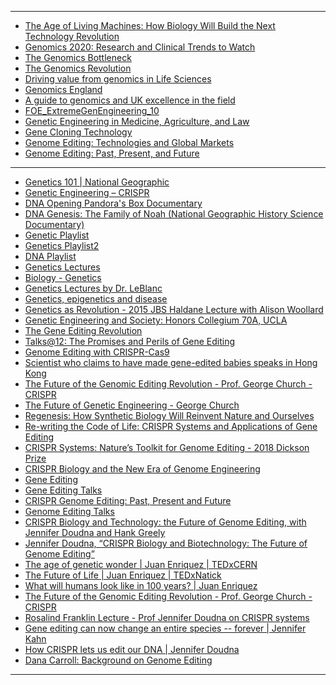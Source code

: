 
------------------------------

- [The Age of Living Machines: How Biology Will Build the Next Technology Revolution](https://www.scribd.com/audiobook/405672240/The-Age-of-Living-Machines-How-the-Convergence-of-Biology-and-Engineering-Will-Build-the-Next-Technology-Revolution)
- [Genomics 2020: Research and Clinical Trends to Watch](https://www.lek.com/sites/default/files/insights/pdf-attachments/1843_Genomics_2020_Executive_Insights.pdf)
- [The Genomics Bottleneck](http://www.preoncapital.com/wp-content/uploads/2018/06/THR_Genomics.pdf)
- [The Genomics Revolution](https://www.centrepopulationgenomic.org/sites/cpgm/files/content/attachments/2018-02-12/Genomics-report_DIGITAL.pdf)
- [Driving value
from genomics
in Life Sciences](https://assets.kpmg/content/dam/kpmg/xx/pdf/2019/02/driving-value-from-genomics-in-life-sciences.pdf)
- [Genomics England](https://worldhealthcarejournal.com/wp-content/uploads/2019/02/IQVIA-Genomics-England-Collaboration-Paper.pdf)
- [A guide to genomics
and UK excellence in
the field](https://www.bioindustry.org/uploads/assets/uploaded/367e0ae6-6fa4-47b1-aa80c77118ca0c83.pdf)
- [FOE_ExtremeGenEngineering_10](https://1bps6437gg8c169i0y1drtgz-wpengine.netdna-ssl.com/wp-content/uploads/wpallimport/files/archive/FOE_ExtremeGenEngineering_10.pdf)
- [Genetic Engineering in Medicine,
Agriculture, and Law](https://www.mcdb.ucla.edu/Research/Goldberg/HC70A_Sp17/pdf/HC70A-Sp17-Lecture6.pdf)
- [Gene Cloning Technology ](https://www.tcd.ie/Biology_Teaching_Centre/assets/pdf/by1101/jfby1101/jfby1101-lecture11v2-2013-bw.pdf)
- [Genome Editing: Technologies and Global Markets](https://www.researchandmarkets.com/research/dh8zqb/global_genome?w=4)
- [Genome Editing: Past, Present, and Future](https://www.researchgate.net/publication/321951965_Genome_Editing_Past_Present_and_Future)

--------------------------

- [Genetics 101 | National Geographic](https://www.youtube.com/watch?v=v8tJGlicgp8&list=PLMdW096ir55p5y8-UxFzEvC3lVl97Ky8A)
- [Genetic Engineering – CRISPR](https://www.youtube.com/watch?v=jAhjPd4uNFY)
- [DNA Opening Pandora's Box Documentary](https://www.youtube.com/watch?v=27IxY7ZU2Ig&list=PLMdW096ir55p5y8-UxFzEvC3lVl97Ky8A&index=7)
- [DNA Genesis: The Family of Noah (National Geographic History Science Documentary)](https://www.youtube.com/watch?v=3XWaRZf1A-Y&list=PLMdW096ir55p5y8-UxFzEvC3lVl97Ky8A&index=5)
- [Genetic Playlist](https://www.youtube.com/playlist?list=PLF_feGVeRM8K-t1Odf56YtHahElDyV_jo)
- [Genetics Playlist2](https://www.youtube.com/playlist?list=PLjTrz4eqMGCse8jmTitJMSiU2UFK4aJxG)
- [DNA Playlist](https://www.youtube.com/playlist?list=PLMF9G_t3WTvDDHSJfl1fhOPTNgrC7qS7h)
- [Genetics Lectures](https://www.youtube.com/playlist?list=PL5xvztUyPgDoQOnuWsLbrlqShE27M9PQD)
- [Biology - Genetics](https://www.youtube.com/playlist?list=PL9jo2wQj1WCOxYmwHZdbrvHdbGh0kVjVu)
- [Genetics Lectures by Dr. LeBlanc](https://www.youtube.com/playlist?list=PLmVYuxv4mIil1yNrudAoGL1Ilqd2rkAjI)
- [Genetics, epigenetics and disease](https://www.youtube.com/watch?v=SHpfkNRscOc)
- [Genetics as Revolution - 2015 JBS Haldane Lecture with Alison Woollard](https://www.youtube.com/watch?v=gAOPxpm_3EA)
- [Genetic Engineering and Society: Honors Collegium 70A, UCLA](https://www.youtube.com/playlist?list=PL3D6BD220BC6AC096)
- [The Gene Editing Revolution](https://www.youtube.com/watch?v=FoYdgAI7x2Y)
- [Talks@12: The Promises and Perils of Gene Editing](https://www.youtube.com/watch?v=tzyEntE6IHA)
- [Genome Editing with CRISPR-Cas9](https://www.youtube.com/watch?v=tzyEntE6IHA)
- [Scientist who claims to have made gene-edited babies speaks in Hong Kong](https://www.youtube.com/watch?v=0jILo9y71s0)
- [The Future of the Genomic Editing Revolution - Prof. George Church - CRISPR](https://www.youtube.com/watch?v=Wswvf8Nrubg)
- [The Future of Genetic Engineering - George Church](https://www.youtube.com/watch?v=FGCFIED8l5Y)
- [Regenesis: How Synthetic Biology Will Reinvent Nature and Ourselves](https://www.youtube.com/watch?v=F3HboZ2HArw)
- [Re-writing the Code of Life: CRISPR Systems and Applications of Gene Editing](https://www.youtube.com/watch?v=oRz2vck3giU)
- [CRISPR Systems: Nature’s Toolkit for Genome Editing - 2018 Dickson Prize](https://www.youtube.com/watch?v=FW_oUnwkuKU)
- [CRISPR Biology and the New Era of Genome Engineering](https://www.youtube.com/watch?v=xl-iGnGFmxI)
- [Gene Editing](https://www.youtube.com/playlist?list=PLVK6_gzJj3WPh2PzsWTvwisgBaDvZGxSY)
- [Gene Editing Talks](https://www.youtube.com/playlist?list=PLd3MUsABZ2E0rJsyuMO9vC9JJcJacVrl3)
- [CRISPR Genome Editing: Past, Present and Future](https://www.youtube.com/watch?v=uCkyt1zqlp0)
- [Genome Editing Talks](https://www.youtube.com/playlist?list=PLp4jP_EyVb6Q115aHvEVrbGr7k3jJPX-8)
- [CRISPR Biology and Technology: the Future of Genome Editing, with Jennifer Doudna and Hank Greely](https://www.youtube.com/watch?v=xQempO4YvRw)
- [Jennifer Doudna, “CRISPR Biology and Biotechnology: The Future of Genome Editing”](https://www.youtube.com/watch?v=mO0xFBQox-Q)
- [The age of genetic wonder | Juan Enriquez | TEDxCERN](https://www.youtube.com/watch?v=GPlvILKl5LE)
- [The Future of Life | Juan Enriquez | TEDxNatick](https://www.youtube.com/watch?v=KlRXVG8Q0QI)
- [What will humans look like in 100 years? | Juan Enriquez](https://www.youtube.com/watch?v=w8lH8tNlAXc)
- [The Future of the Genomic Editing Revolution - Prof. George Church - CRISPR](https://www.youtube.com/watch?v=Wswvf8Nrubg)
- [Rosalind Franklin Lecture - Prof Jennifer Doudna on CRISPR systems](https://www.youtube.com/watch?v=jiK5taZEzyY)
- [Gene editing can now change an entire species -- forever | Jennifer Kahn](https://www.youtube.com/watch?v=OI_OhvOumT0)
- [How CRISPR lets us edit our DNA | Jennifer Doudna](https://www.youtube.com/watch?v=TdBAHexVYzc)
- [Dana Carroll: Background on Genome Editing](https://www.youtube.com/watch?v=upzSmpnxNig)

--------------------
